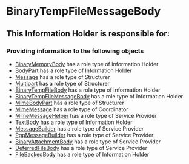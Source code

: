 # BinaryTempFileMessageBody
## This Information Holder is responsible for:
### Providing information to the following objects 
* [BinaryMemoryBody](../InformationHolders/BinaryMemoryBody.md) has a role type of Information Holder
* [BodyPart](../InformationHolders/BodyPart.md) has a role type of Information Holder
* [Message](../Structurers/Message.md) has a role type of Structurer
* [Multipart](../Structurers/Multipart.md) has a role type of Structurer
* [BinaryTempFileBody](../InformationHolders/BinaryTempFileBody.md) has a role type of Information Holder
* [BinaryTempFileMessageBody](../InformationHolders/BinaryTempFileMessageBody.md) has a role type of Information Holder
* [MimeBodyPart](../Structurers/MimeBodyPart.md) has a role type of Structurer
* [MimeMessage](../Coordinators/MimeMessage.md) has a role type of Coordinator
* [MimeMessageHelper](../ServiceProviders/MimeMessageHelper.md) has a role type of Service Provider
* [TextBody](../InformationHolders/TextBody.md) has a role type of Information Holder
* [MessageBuilder](../ServiceProviders/MessageBuilder.md) has a role type of Service Provider
* [PgpMessageBuilder](../ServiceProviders/PgpMessageBuilder.md) has a role type of Service Provider
* [BinaryAttachmentBody](../ServiceProviders/BinaryAttachmentBody.md) has a role type of Service Provider
* [DeferredFileBody](../ServiceProviders/DeferredFileBody.md) has a role type of Service Provider
* [FileBackedBody](../InformationHolders/FileBackedBody.md) has a role type of Information Holder
